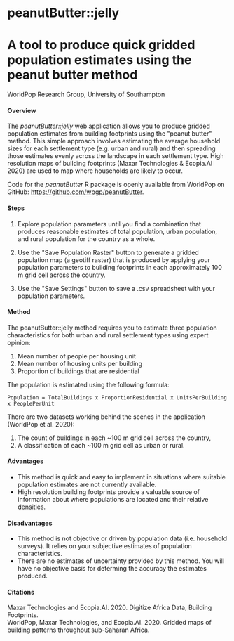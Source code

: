 # peanutButter::jelly
# A tool to produce quick gridded population estimates using the peanut butter method
WorldPop Research Group, University of Southampton  

#### Overview

The *peanutButter::jelly* web application allows you to produce gridded population estimates from building footprints using the "peanut butter" method. This simple approach involves estimating the average household sizes for each settlement type (e.g. urban and rural) and then spreading those estimates evenly across the landscape in each settlement type. High resolution maps of building footprints (Maxar Technologies & Ecopia.AI 2020) are used to map where households are likely to occur.

Code for the *peanutButter* R package is openly available from WorldPop on GitHub: https://github.com/wpgp/peanutButter.

#### Steps
1. Explore population parameters until you find a combination that produces reasonable estimates of total population, urban population, and rural population for the country as a whole.  

2. Use the "Save Population Raster" button to generate a gridded population map (a geotiff raster) that is produced by applying your population parameters to building footprints in each approximately 100 m grid cell across the country.  

3. Use the "Save Settings" button to save a .csv spreadsheet with your population parameters.

#### Method

The peanutButter::jelly method requires you to estimate three population characteristics for both urban and rural settlement types using expert opinion:  

1. Mean number of people per housing unit  
2. Mean number of housing units per building  
3. Proportion of buildings that are residential  

The population is estimated using the following formula:  

`Population = TotalBuildings x ProportionResidential x UnitsPerBuilding x PeoplePerUnit`

There are two datasets working behind the scenes in the application (WorldPop et al. 2020):  

1. The count of buildings in each ~100 m grid cell across the country,  
2. A classification of each ~100 m grid cell as urban or rural.



#### Advantages  
- This method is quick and easy to implement in situations where suitable population estimates are not currently available.  
- High resolution building footprints provide a valuable source of information about where populations are located and their relative densities.

#### Disadvantages
- This method is not objective or driven by population data (i.e. household surveys). It relies on your subjective estimates of population characteristics.  
- There are no estimates of uncertainty provided by this method. You will have no objective basis for determing the accuracy the estimates produced.  

#### Citations
Maxar Technologies and Ecopia.AI. 2020. Digitize Africa Data, Building Footprints.  
WorldPop, Maxar Technologies, and Ecopia.AI. 2020. Gridded maps of building patterns throughout sub-Saharan Africa.
